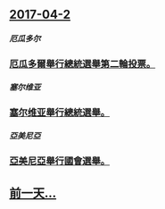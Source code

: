 ## [2017-04-2](/zh/news/2017/04/2/index.md)

##### 厄瓜多尔
### [厄瓜多爾舉行總統選舉第二輪投票。 ](/zh/news/2017/04/2/厄瓜多爾舉行總統選舉第二輪投票.md)
##### 塞尔维亚
### [塞尔维亚舉行總統選舉。 ](/zh/news/2017/04/2/塞尔维亚舉行總統選舉.md)
##### 亞美尼亞
### [亞美尼亞舉行國會選舉。 ](/zh/news/2017/04/2/亞美尼亞舉行國會選舉.md)
## [前一天...](/zh/news/2017/04/1/index.md)

